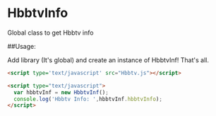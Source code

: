# HbbtvInfo
Global class to get Hbbtv info

##Usage:

Add library (It's global) and create an instance of HbbtvInf! That's all.

```html
<script type='text/javascript' src="Hbbtv.js"></script>

<script type="text/javascript">
  var hbbtvInf = new HbbtvInf();
  console.log('Hbbtv Info: ',hbbtvInf.hbbtvInfo);
</script>
```
